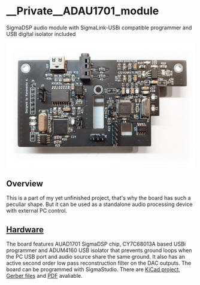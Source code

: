# __Private__ADAU1701_module
SigmaDSP audio module with SigmaLink-USBi compatible programmer and USB digital isolator included
<br/>
<p align="center">
    <img width="600" src="https://github.com/Kononenko-K/ADAU1701_module/blob/main/pics/board.jpg">
</p>

## Overview
This is a part of my yet unfinished project, that's why the board has such a peculiar shape. But it can be used as a standalone audio processing device with external PC control.
## [Hardware](Hardware)
The board features AUAD1701 SigmaDSP chip, CY7C68013A based USBi programmer and ADUM4160 USB isolator that prevents ground loops when the PC USB port and audio source share the same ground. It also has an active second order low pass reconstruction filter on the DAC outputs. The board can be programmed with SigmaStudio. There are [KiCad project](/Hardware), [Gerber files](/Hardware/gbr) and [PDF](/Hardware/project.pdf) avaliable.

